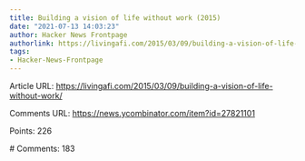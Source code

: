 ```yaml
---
title: Building a vision of life without work (2015)
date: "2021-07-13 14:03:23"
author: Hacker News Frontpage
authorlink: https://livingafi.com/2015/03/09/building-a-vision-of-life-without-work/
tags:
- Hacker-News-Frontpage
---
```


<p>Article URL: <a href="https://livingafi.com/2015/03/09/building-a-vision-of-life-without-work/">https://livingafi.com/2015/03/09/building-a-vision-of-life-without-work/</a></p>
<p>Comments URL: <a href="https://news.ycombinator.com/item?id=27821101">https://news.ycombinator.com/item?id=27821101</a></p>
<p>Points: 226</p>
<p># Comments: 183</p>
